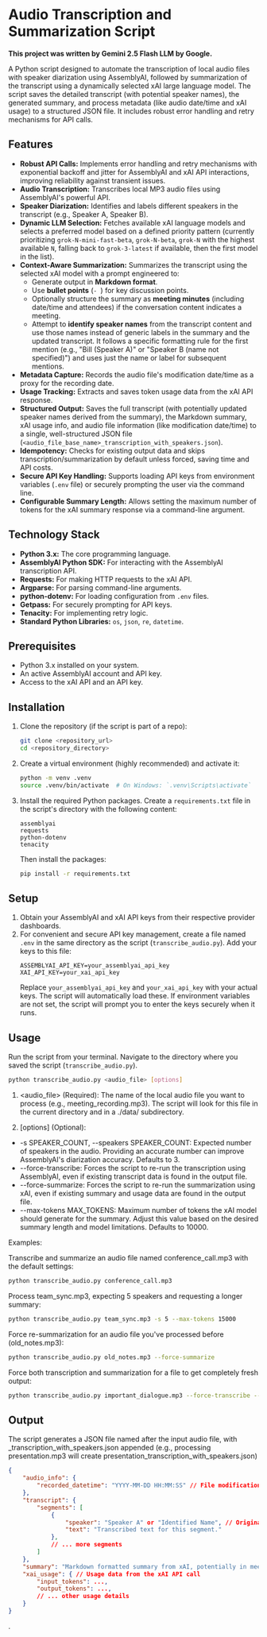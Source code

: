 # Audio Transcription and Summarization Script

**This project was written by Gemini 2.5 Flash LLM by Google.**

A Python script designed to automate the transcription of local audio files with speaker diarization using AssemblyAI, followed by summarization of the transcript using a dynamically selected xAI large language model. The script saves the detailed transcript (with potential speaker names), the generated summary, and process metadata (like audio date/time and xAI usage) to a structured JSON file. It includes robust error handling and retry mechanisms for API calls.

## Features

* **Robust API Calls:** Implements error handling and retry mechanisms with exponential backoff and jitter for AssemblyAI and xAI API interactions, improving reliability against transient issues.
* **Audio Transcription:** Transcribes local MP3 audio files using AssemblyAI's powerful API.
* **Speaker Diarization:** Identifies and labels different speakers in the transcript (e.g., Speaker A, Speaker B).
* **Dynamic LLM Selection:** Fetches available xAI language models and selects a preferred model based on a defined priority pattern (currently prioritizing `grok-N-mini-fast-beta`, `grok-N-beta`, `grok-N` with the highest available `N`, falling back to `grok-3-latest` if available, then the first model in the list).
* **Context-Aware Summarization:** Summarizes the transcript using the selected xAI model with a prompt engineered to:
    * Generate output in **Markdown format**.
    * Use **bullet points** (`- `) for key discussion points.
    * Optionally structure the summary as **meeting minutes** (including date/time and attendees) if the conversation content indicates a meeting.
    * Attempt to **identify speaker names** from the transcript content and use those names instead of generic labels in the summary and the updated transcript. It follows a specific formatting rule for the first mention (e.g., "Bill (Speaker A)" or "Speaker B (name not specified)") and uses just the name or label for subsequent mentions.
* **Metadata Capture:** Records the audio file's modification date/time as a proxy for the recording date.
* **Usage Tracking:** Extracts and saves token usage data from the xAI API response.
* **Structured Output:** Saves the full transcript (with potentially updated speaker names derived from the summary), the Markdown summary, xAI usage info, and audio file information (like modification date/time) to a single, well-structured JSON file (`<audio_file_base_name>_transcription_with_speakers.json`).
* **Idempotency:** Checks for existing output data and skips transcription/summarization by default unless forced, saving time and API costs.
* **Secure API Key Handling:** Supports loading API keys from environment variables (`.env` file) or securely prompting the user via the command line.
* **Configurable Summary Length:** Allows setting the maximum number of tokens for the xAI summary response via a command-line argument.

## Technology Stack

* **Python 3.x:** The core programming language.
* **AssemblyAI Python SDK:** For interacting with the AssemblyAI transcription API.
* **Requests:** For making HTTP requests to the xAI API.
* **Argparse:** For parsing command-line arguments.
* **python-dotenv:** For loading configuration from `.env` files.
* **Getpass:** For securely prompting for API keys.
* **Tenacity:** For implementing retry logic.
* **Standard Python Libraries:** `os`, `json`, `re`, `datetime`.

## Prerequisites

* Python 3.x installed on your system.
* An active AssemblyAI account and API key.
* Access to the xAI API and an API key.

## Installation

1.  Clone the repository (if the script is part of a repo):
    ```bash
    git clone <repository_url>
    cd <repository_directory>
    ```
2.  Create a virtual environment (highly recommended) and activate it:
    ```bash
    python -m venv .venv
    source .venv/bin/activate  # On Windows: `.venv\Scripts\activate`
    ```
3.  Install the required Python packages. Create a `requirements.txt` file in the script's directory with the following content:
    ```
    assemblyai
    requests
    python-dotenv
    tenacity
    ```
    Then install the packages:
    ```bash
    pip install -r requirements.txt
    ```

## Setup

1.  Obtain your AssemblyAI and xAI API keys from their respective provider dashboards.
2.  For convenient and secure API key management, create a file named `.env` in the same directory as the script (`transcribe_audio.py`). Add your keys to this file:
    ```env
    ASSEMBLYAI_API_KEY=your_assemblyai_api_key
    XAI_API_KEY=your_xai_api_key
    ```
    Replace `your_assemblyai_api_key` and `your_xai_api_key` with your actual keys. The script will automatically load these. If environment variables are not set, the script will prompt you to enter the keys securely when it runs.

## Usage

Run the script from your terminal. Navigate to the directory where you saved the script (`transcribe_audio.py`).

```bash
python transcribe_audio.py <audio_file> [options]
```
1. <audio_file> (Required): The name of the local audio file you want to process (e.g., meeting_recording.mp3). The script will look for this file in the current directory and in a ./data/ subdirectory.

2. [options] (Optional):

* -s SPEAKER_COUNT, --speakers SPEAKER_COUNT: Expected number of speakers in the audio. Providing an accurate number can improve AssemblyAI's diarization accuracy. Defaults to 3.
* --force-transcribe: Forces the script to re-run the transcription using AssemblyAI, even if existing transcript data is found in the output file.
* --force-summarize: Forces the script to re-run the summarization using xAI, even if existing summary and usage data are found in the output file.
* --max-tokens MAX_TOKENS: Maximum number of tokens the xAI model should generate for the summary. Adjust this value based on the desired summary length and model limitations. Defaults to 10000.

Examples:

Transcribe and summarize an audio file named conference_call.mp3 with the default settings:
```Bash
python transcribe_audio.py conference_call.mp3
```

Process team_sync.mp3, expecting 5 speakers and requesting a longer summary:
```Bash
python transcribe_audio.py team_sync.mp3 -s 5 --max-tokens 15000
```

Force re-summarization for an audio file you've processed before (old_notes.mp3):
```Bash
python transcribe_audio.py old_notes.mp3 --force-summarize
```

Force both transcription and summarization for a file to get completely fresh output:
```Bash
python transcribe_audio.py important_dialogue.mp3 --force-transcribe --force-summarize
```

## Output
The script generates a JSON file named after the input audio file, with _transcription_with_speakers.json appended (e.g., processing presentation.mp3 will create presentation_transcription_with_speakers.json)
```JSON
{
    "audio_info": {
        "recorded_datetime": "YYYY-MM-DD HH:MM:SS" // File modification date/time
    },
    "transcript": {
        "segments": [
            {
                "speaker": "Speaker A" or "Identified Name", // Original label or name extracted from summary
                "text": "Transcribed text for this segment."
            },
            // ... more segments
        ]
    },
    "summary": "Markdown formatted summary from xAI, potentially in meeting minutes format with bullet points. Speaker names are formatted as 'Name (Speaker X)' or 'Speaker X (name not specified)' on first mention, and by name/label thereafter.",
    "xai_usage": { // Usage data from the xAI API call
        "input_tokens": ...,
        "output_tokens": ...,
        // ... other usage details
    }
}
```
.
